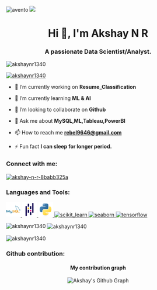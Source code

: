 ![avento](https://user-images.githubusercontent.com/104050919/230783315-438c3860-d944-4344-966f-6d2e032fb8bc.gif)
![](https://media1.giphy.com/media/usXZmmgP9Z7kf39fnq/giphy.gif?cid=ecf05e47wsr3t6anbzr2sjkje7gpmndy2e4cs0hjuwvdsywv&ep=v1_gifs_search&rid=giphy.gif&ct=g)
<h1 align="center">Hi 👋, I'm Akshay N R</h1>
<h3 align="center">A passionate Data Scientist/Analyst.</h3>

<p align="left"> <img src="https://komarev.com/ghpvc/?username=akshaynr1340&label=Profile%20views&color=0e75b6&style=flat" alt="akshaynr1340" /> </p>

<p align="left"> <a href="https://github.com/ryo-ma/github-profile-trophy"><img src="https://github-profile-trophy.vercel.app/?username=akshaynr1340" alt="akshaynr1340" /></a> </p>

- 🔭 I’m currently working on **Resume_Classification**

- 🌱 I’m currently learning **ML & AI**

- 👯 I’m looking to collaborate on **Github**

- 💬 Ask me about **MySQL,ML,Tableau,PowerBI**

- 📫 How to reach me **rebel9646@gmail.com**

- ⚡ Fun fact **I can sleep for longer period.**

<h3 align="left">Connect with me:</h3>
<p align="left">
<a href="https://linkedin.com/in/akshay-n-r-8babb325a" target="blank"><img align="center" src="https://raw.githubusercontent.com/rahuldkjain/github-profile-readme-generator/master/src/images/icons/Social/linked-in-alt.svg" alt="akshay-n-r-8babb325a" height="30" width="40" /></a>
</p>

<h3 align="left">Languages and Tools:</h3>
<p align="left"> <a href="https://www.mysql.com/" target="_blank" rel="noreferrer"> <img src="https://raw.githubusercontent.com/devicons/devicon/master/icons/mysql/mysql-original-wordmark.svg" alt="mysql" width="40" height="40"/> </a> <a href="https://pandas.pydata.org/" target="_blank" rel="noreferrer"> <img src="https://raw.githubusercontent.com/devicons/devicon/2ae2a900d2f041da66e950e4d48052658d850630/icons/pandas/pandas-original.svg" alt="pandas" width="40" height="40"/> </a> <a href="https://www.python.org" target="_blank" rel="noreferrer"> <img src="https://raw.githubusercontent.com/devicons/devicon/master/icons/python/python-original.svg" alt="python" width="40" height="40"/> </a> <a href="https://scikit-learn.org/" target="_blank" rel="noreferrer"> <img src="https://upload.wikimedia.org/wikipedia/commons/0/05/Scikit_learn_logo_small.svg" alt="scikit_learn" width="40" height="40"/> </a> <a href="https://seaborn.pydata.org/" target="_blank" rel="noreferrer"> <img src="https://seaborn.pydata.org/_images/logo-mark-lightbg.svg" alt="seaborn" width="40" height="40"/> </a> <a href="https://www.tensorflow.org" target="_blank" rel="noreferrer"> <img src="https://www.vectorlogo.zone/logos/tensorflow/tensorflow-icon.svg" alt="tensorflow" width="40" height="40"/> </a> </p>

<p><img align="left" src="https://github-readme-stats.vercel.app/api/top-langs?username=akshaynr1340&show_icons=true&locale=en&layout=compact" alt="akshaynr1340" /></p>

<p>&nbsp;<img align="center" src="https://github-readme-stats.vercel.app/api?username=akshaynr1340&show_icons=true&locale=en" alt="akshaynr1340" /></p>

<p><img align="center" src="https://github-readme-streak-stats.herokuapp.com/?user=akshaynr1340&" alt="akshaynr1340" /></p>
 


### Github contribution:

<h4 align="center">My contribution graph</h4>

<p align="center"> <img width="900em" src="https://github-readme-activity-graph.cyclic.app/graph?username=AkshayNR1340&bg_color=01010f&color=f5f5fe&line=ed4a7c&point=45994a&area=true&hide_border=true" alt="Akshay's Github Graph" /> </p> 
<h4 align="center">
<!-- &hide=other -->

